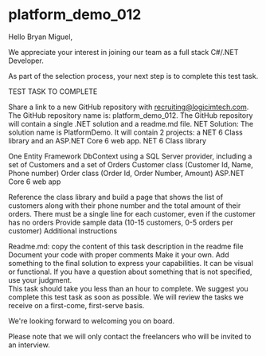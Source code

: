 # platform_demo_012

Hello Bryan Miguel,

We appreciate your interest in joining our team as a full stack C#/.NET Developer.

As part of the selection process, your next step is to complete this test task.



TEST TASK TO COMPLETE

Share a link to a new GitHub repository with recruiting@logicimtech.com. 
The GitHub repository name is: platform_demo_012. 
The GitHub repository will contain a single .NET solution and a readme.md file. 
NET Solution: The solution name is PlatformDemo. It will contain 2 projects: a NET 6 Class library and an ASP.NET Core 6 web app.
NET 6 Class library

One Entity Framework DbContext using a SQL Server provider, including a set of Customers and a set of Orders 
Customer class (Customer Id, Name, Phone number) 
Order class (Order Id, Order Number, Amount) 
ASP.NET Core 6 web app

Reference the class library and build a page that shows the list of customers along with their phone number and the total amount of their orders. There must be a single line for each customer, even if the customer has no orders
Provide sample data (10-15 customers, 0-5 orders per customer)
Additional instructions

Readme.md: copy the content of this task description in the readme file 
Document your code with proper comments 
Make it your own. Add something to the final solution to express your capabilities. It can be visual or functional. 
If you have a question about something that is not specified, use your judgment.  
This task should take you less than an hour to complete. 
We suggest you complete this test task as soon as possible. We will review the tasks we receive on a first-come, first-serve basis.

We're looking forward to welcoming you on board.

Please note that we will only contact the freelancers who will be invited to an interview.
